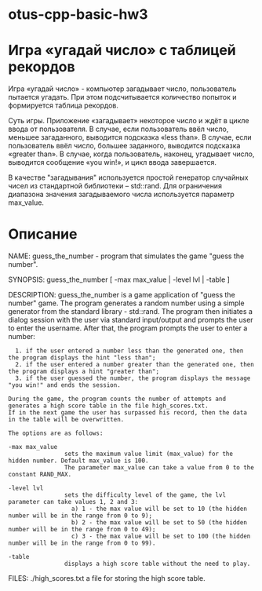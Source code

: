 # otus-cpp-basic-hw3

# Игра «угадай число» с таблицей рекордов

Игра «угадай число» - компьютер загадывает число, пользователь пытается угадать.
При этом подсчитывается количество попыток и формируется таблица рекордов.

Суть игры. Приложение «загадывает» некоторое число и ждёт в цикле ввода от пользователя. 
В случае, если пользователь ввёл число, меньшее загаданного, выводится подсказка «less than». 
В случае, если пользователь ввёл число, большее заданного, выводится подсказка «greater than». 
В случае, когда пользователь, наконец, угадывает число, выводится сообщение «you win!», и цикл
ввода завершается.

В качестве "загадывания" используется простой генератор случайных чисел из стандартной библиотеки – std::rand.
Для ограничения диапазона значения загадываемого числа используется параметр max_value.

# Описание

NAME: 
    guess_the_number - program that simulates the game "guess the number".
    
SYNOPSIS:
    guess_the_number [ -max max_value | -level lvl | -table ]

DESCRIPTION:
    guess_the_number is a game application of "guess the number" game. 
    The program generates a random number using a simple generator from the standard library - std::rand. 
    The program then initiates a dialog session with the user via standard input/output 
    and prompts the user to enter the username. 
    After that, the program prompts the user to enter a number:
    
      1. if the user entered a number less than the generated one, then the program displays the hint "less than";
      2. if the user entered a number greater than the generated one, then the program displays a hint "greater than";
      3. if the user guessed the number, the program displays the message "you win!" and ends the session.
    
    During the game, the program counts the number of attempts and generates a high score table in the file high_scores.txt.
    If in the next game the user has surpassed his record, then the data in the table will be overwritten.
    
    The options are as follows:
    
    -max max_value
                    sets the maximum value limit (max_value) for the hidden number. Default max_value is 100.
                    The parameter max_value can take a value from 0 to the constant RAND_MAX.
    
    -level lvl
                    sets the difficulty level of the game, the lvl parameter can take values 1, 2 and 3:
                      a) 1 - the max value will be set to 10 (the hidden number will be in the range from 0 to 9);
                      b) 2 - the max value will be set to 50 (the hidden number will be in the range from 0 to 49);
                      c) 3 - the max value will be set to 100 (the hidden number will be in the range from 0 to 99).
                 
    -table
                    displays a high score table without the need to play.
  
FILES:
    ./high_scores.txt
                    a file for storing the high score table.
